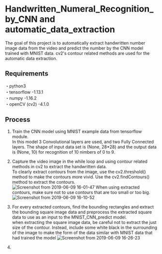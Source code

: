 # Handwritten_Numeral_Recognition_by_CNN and automatic_data_extraction
The goal of this project is to automatically extract handwritten number image data from the video and predict the number by the CNN model trained with MNIST data. cv2's contour related methods are used for the automatic data extraction.

## Requirements
・python3  
・tensorflow
  -1.13.1  
・numpy
  -1.16.2  
・openCV (cv2)
  -4.1.0  

## Process
1. Train the CNN model using MNIST example data from tensorflow module.  
In this model 3 Convolutional layers are used, and two Fully Connected layers.
The shape of input data set is (None, 28*28) and the output data is (None, 10) for recognition of 10 nimbers of 0 to 9.

2. Capture the video image in the while loop and using contour related methods in cv2 to extract the handwritten data.  
To clearly extract contours from the image, use the cv2.threshold() method to make the contours more vivid. Use the cv2.findContours() method to extract the contours.
![Screenshot from 2019-06-09 16-01-47](https://user-images.githubusercontent.com/47442084/59156073-4a8b8900-8ad0-11e9-9e4a-d3e1f2525afa.png)
When using extracted contours, make sure not to use contours that are too small or too big.
![Screenshot from 2019-06-09 16-10-52](https://user-images.githubusercontent.com/47442084/59156129-5297f880-8ad1-11e9-9db7-93ba0f25ddb3.png)


3. For every extracted contours, find the bounding rectangles and extract the bounding square image data and preprocess the extracted square data to use as an input to the MNIST_CNN_predict model.  
when extracting the square image data, be careful not to extract the just size of the contour. Instead, include some white black in the surrounding of the image to make the form of the data similar with MNIST data that had trained the model
![Screenshot from 2019-06-09 16-26-23](https://user-images.githubusercontent.com/47442084/59156285-6a707c00-8ad3-11e9-9b4f-3e632110b94a.png)

4. 

